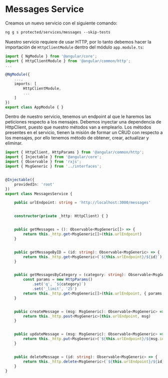 # Messages Service

Creamos un nuevo servicio con el siguiente comando:

```txt
ng g s protected/services/messages --skip-tests
```

Nuestro servicio requiere de usar HTTP, por lo tanto debemos hacer la importación de `HttpClientModule` dentro del módulo `app.module.ts`:

```ts
import { NgModule } from '@angular/core';
import { HttpClientModule } from '@angular/common/http';
...

@NgModule({
    ...,
    imports: [
        HttpClientModule,
        ...
    ]
})
export class AppModule { }
```

Dentro de nuestro servicio, tenemos un endpoint al que le haremos las peticiones respecto a los mensajes. Debemos inyectar una dependencia de HttpClient, puesto que nuestro métodos van a emplearlo. Los métodos presentes en el servicio, tienen la misión de formar un CRUD con respecto a los mensajes, por ello tenemos método de obtener, crear, actualizar y eliminar.

```ts
import { HttpClient, HttpParams } from '@angular/common/http';
import { Injectable } from '@angular/core';
import { Observable } from 'rxjs';
import { MsgGeneric } from '../interfaces';


@Injectable({
    providedIn: 'root'
})
export class MessagesService {

    public urlEndpoint: string = 'http://localhost:3000/messages'


    constructor(private _http: HttpClient) { }


    public getMessages = (): Observable<MsgGeneric[]> => {
        return this._http.get<MsgGeneric[]>(this.urlEndpoint)
    }


    public getMessageByID = (id: string): Observable<MsgGeneric> => {
        return this._http.get<MsgGeneric>(`${this.urlEndpoint}/${id}`)
    }


    public getMessagesByCategory = (category: string): Observable<MsgGeneric[]> => {
        const params = new HttpParams()
            .set('q', `${category}`)
            .set('_limit', '25')
        return this._http.get<MsgGeneric[]>(this.urlEndpoint, { params })
    }


    public createMessage = (msg: MsgGeneric): Observable<MsgGeneric> => {
        return this._http.post<MsgGeneric>(this.urlEndpoint, msg)
    }


    public updateMessage = (msg: MsgGeneric): Observable<MsgGeneric> => {
        return this._http.put<MsgGeneric>(`${this.urlEndpoint}/${msg.id}`, msg)
    }


    public deleteMessage = (id: string): Observable<MsgGeneric> => {
        return this._http.delete<MsgGeneric>(`${this.urlEndpoint}/${id}`)
    }
}
```
